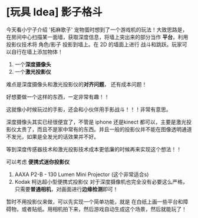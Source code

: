 # [玩具 Idea] 影子格斗


今天看小宁子介绍 '拓麻歌子' 宠物蛋时想到了一个游戏机的玩法！大致思路是，在房间中心扫描某一面墙，获取深度信息，将墙上突出来的部分当作 **平台**，利用投影仪技术将 角色/影子 投影到墙上。在 2D 的墙面上进行 战斗和跳跃。玩家可以自行在墙上添加物体！

1. 一个**深度摄像头**
2. 一个**激光投影仪**

难点是深度摄像头和激光投影仪的**对齐问题**， 还有成本问题！

好想要做一个这样的东西，一定非常有趣！！

这就像小时候玩过的手影，还会和小伙伴用手影战斗！！！非常有意思。

深度摄像头其实已经很便宜了，不管是 iphone 还是kinect 都可以，主要是激光投影仪太贵了，而且不是家中常有的东西。并且一般的投影仪并不能在图像透明通道不发光，如果是全发光的话效果并不好。

等到深度传感器技术和激光投影技术成本更低廉的时候再来实现这个想法！！


可以考虑 **便携式迷你投影仪**
1. AAXA P2-B - 130 Lumen Mini Projector (这个非常适合s)
2. Kodak 柯达超小型便携式投影仪
对于深度摄像机也完全没有必要这么严格，只需要**普通相机**，对画面进行**边缘检测**即可！


暂时不用投影仪来做，可以先实现一个简单功能，就是 在白纸上画一些平台和障碍物，或者贴纸。用相机拍下来，然后游戏自动生成这个场景，然后就能玩了！
